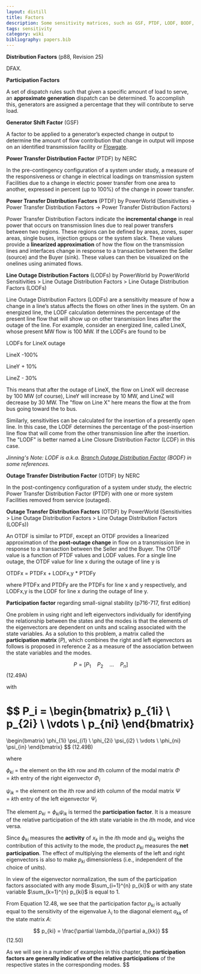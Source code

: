 ```yaml
---
layout: distill
title: Factors
description: Some sensitivity matrices, such as GSF, PTDF, LODF, BODF, OTDF, etc.
tags: sensitivity
category: wiki
bibliography: papers.bib
---
```


**Distribution Factors** <d-cite key="pjm2024m3a"></d-cite> (p88, Revision 25)

DFAX.

**Participation Factors** <d-cite key="nerc2024glossary"></d-cite>

A set of dispatch rules such that given a specific amount of load to serve, an **approximate generation** dispatch can be determined.
To accomplish this, generators are assigned a percentage that they will contribute to serve load.

**Generator Shift Factor** (GSF) <d-cite key="nerc2024glossary"></d-cite>

A factor to be applied to a generator’s expected change in output to determine the amount of flow contribution that change in output will impose on an identified transmission facility or [Flowgate](/wiki/flowgate).

**Power Transfer Distribution Factor** (PTDF) by NERC <d-cite key="nerc2024glossary"></d-cite>

In the pre-contingency configuration of a system under study, a measure of the responsiveness or change in electrical loadings on transmission system Facilities due to a change in electric power transfer from one area to another, expressed in percent (up to 100%) of the change in power transfer.

**Power Transfer Distribution Factors** (PTDF) by PowerWorld <d-cite key="powerworld2025manual"></d-cite> (Sensitivities -> Power Transfer Distribution Factors -> Power Transfer Distribution Factors)

Power Transfer Distribution Factors indicate the **incremental change** in real power that occurs on transmission lines due to real power transfers between two regions.
These regions can be defined by areas, zones, super areas, single buses, injection groups or the system slack.
These values provide a **linearized approximation** of how the flow on the transmission lines and interfaces change in response to a transaction between the Seller (source) and the Buyer (sink).
These values can then be visualized on the onelines using animated flows.

**Line Outage Distribution Factors** (LODFs) by PowerWorld <d-cite key="powerworld2025manual"></d-cite> by PowerWorld Sensitivities > Line Outage Distribution Factors > Line Outage Distribution Factors (LODFs)

Line Outage Distribution Factors (LODFs) are a sensitivity measure of how a change in a line’s status affects the flows on other lines in the system.
On an energized line, the LODF calculation determines the percentage of the present line flow that will show up on other transmission lines after the outage of the line. For example, consider an energized line, called LineX, whose present MW flow is 100 MW.
If the LODFs are found to be

LODFs for LineX outage

LineX -100%

LineY + 10%

LineZ - 30%

This means that after the outage of LineX, the flow on LineX will decrease by 100 MW (of course), LineY will increase by 10 MW, and LineZ will decrease by 30 MW.
The "flow on Line X" here means the flow at the from bus going toward the to bus.

Similarly, sensitivities can be calculated for the insertion of a presently open line.
In this case, the LODF determines the percentage of the post-insertion line flow that will come from the other transmission line after the insertion.
The "LODF" is better named a Line Closure Distribution Factor (LCDF) in this case.

_Jinning's Note: LODF is a.k.a. <u>Branch Outage Distribution Factor</u> (BODF) in some references._

**Outage Transfer Distribution Factor** (OTDF) by NERC <d-cite key="nerc2024glossary"></d-cite>

In the post-contingency configuration of a system under study, the electric Power Transfer Distribution Factor (PTDF) with one or more system Facilities removed from service (outaged).

**Outage Transfer Distribution Factors** (OTDF) by PowerWorld <d-cite key="powerworld2025manual"></d-cite> (Sensitivities > Line Outage Distribution Factors > Line Outage Distribution Factors (LODFs))

An OTDF is similar to PTDF, except an OTDF provides a linearized approximation of the **post-outage change** in flow on a transmission line in response to a transaction between the Seller and the Buyer.
The OTDF value is a function of PTDF values and LODF values.
For a single line outage, the OTDF value for line x during the outage of line y is

OTDFx = PTDFx + LODFx,y \* PTDFy

where PTDFx and PTDFy are the PTDFs for line x and y respectively, and LODFx,y is the LODF for line x during the outage of line y.

**Participation factor** regarding small-signal stability <d-cite key="kundur1994Power"></d-cite> (p716-717, first edition)

One problem in using right and left eigenvectors individually for identifying the relationship between the states and the modes is that the elements of the eigenvectors are dependent on units and scaling associated with the state variables.
As a solution to this problem, a matrix called the **participation matrix** ($P$), which combines the right and left eigenvectors as follows is proposed in reference 2 as a measure of the association between the state variables and the modes.

$$ P = [ P_1 \quad P_2 \quad \dots \quad P_n ] $$ (12.49A)

with

$$
P_i =
\begin{bmatrix}
p_{1i} \\
p_{2i} \\
\vdots \\
p_{ni}
\end{bmatrix}
=
\begin{bmatrix}
\phi_{1i} \psi_{i1} \\
\phi_{2i} \psi_{i2} \\
\vdots \\
\phi_{ni} \psi_{in}
\end{bmatrix}
$$ (12.49B)

where

$\phi_{ki}$ = the element on the $k$th row and $i$th column of the modal matrix $\Phi$
<br>= $k$th entry of the right eigenvector $\Phi_i$

$\psi_{ik}$ = the element on the $i$th row and $k$th column of the modal matrix $\Psi$
<br>= $k$th entry of the left eigenvector $\Psi_i$

The element $p_{ki} = \phi_{ki} \psi_{ik}$ is termed the **participation factor**.
It is a measure of the relative participation of the $k$th state variable in the $i$th mode, and vice versa.

Since $\phi_{ki}$ measures the **activity** of $x_k$ in the $i$th mode and $\psi_{ik}$ weighs the contribution of this activity to the mode, the product $p_{ki}$ measures the **net participation**.
The effect of multiplying the elements of the left and right eigenvectors is also to make $p_{ki}$ dimensionless (i.e., independent of the choice of units).

In view of the eigenvector normalization, the sum of the participation factors associated with any mode $\sum_{i=1}^{n} p_{ki}$ or with any state variable $\sum_{k=1}^{n} p_{ki}$ is equal to 1.

From Equation 12.48, we see that the participation factor $p_{ki}$ is actually equal to the sensitivity of the eigenvalue $\lambda_i$ to the diagonal element $a_{kk}$ of the state matrix $A$:

$$ p_{ki} = \frac{\partial \lambda_i}{\partial a_{kk}} $$ (12.50)

As we will see in a number of examples in this chapter, the **participation factors are generally indicative of the relative participations** of the respective states in the corresponding modes.
$$
